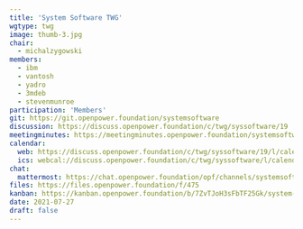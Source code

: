 ```yaml
---
title: 'System Software TWG'
wgtype: twg
image: thumb-3.jpg
chair:
  - michalzygowski
members:
  - ibm
  - vantosh
  - yadro
  - 3mdeb
  - stevenmunroe
participation: 'Members'
git: https://git.openpower.foundation/systemsoftware
discussion: https://discuss.openpower.foundation/c/twg/syssoftware/19
meetingminutes: https://meetingminutes.openpower.foundation/systemsoftware/
calendar:
  web: https://discuss.openpower.foundation/c/twg/syssoftware/19/l/calendar
  ics: webcal://discuss.openpower.foundation/c/twg/syssoftware/l/calendar.ics
chat:
  mattermost: https://chat.openpower.foundation/opf/channels/systemsoftware
files: https://files.openpower.foundation/f/475
kanban: https://kanban.openpower.foundation/b/7ZvTJoH3sFbTF25Gk/system-software
date: 2021-07-27
draft: false
---
```

